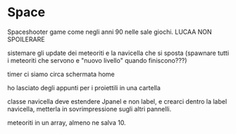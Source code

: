 # Space

Spaceshooter game come negli anni 90 nelle sale giochi.
LUCAA NON SPOILERARE

sistemare gli update dei meteoriti e la navicella che si sposta (spawnare tutti i meteoriti che servono e "nuovo livello" quando finiscono???)


timer     ci siamo circa
schermata home

ho lasciato degli appunti per i proiettili in una cartella

classe navicella deve estendere Jpanel e non label, e crearci dentro la label navicella, metterla in sovrimpressione sugli altri pannelli.

meteoriti in un array, almeno ne salva 10.




